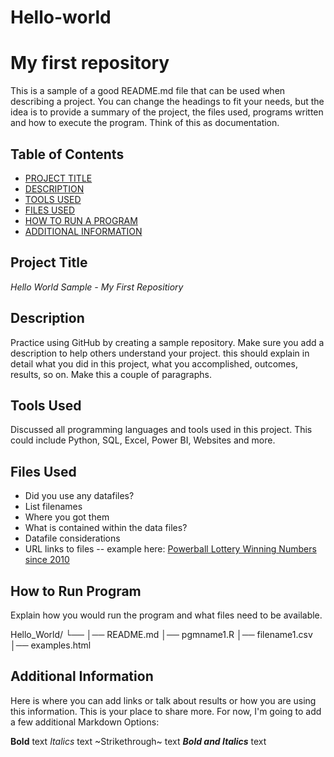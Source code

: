 # Hello-world

# My first repository
This is a sample of a good README.md file that can be used when describing a project. You can change the headings to fit your needs, but the idea is to provide a summary of the project, the files used, programs written and how to execute the program. Think of this as documentation.

## Table of Contents

- [PROJECT TITLE](#Project-Title)
- [DESCRIPTION](#Description)
- [TOOLS USED](#Tools-Used)
- [FILES USED](#Files-Used)
- [HOW TO RUN A PROGRAM](#How-to-run-program)
- [ADDITIONAL INFORMATION](#Additional-Information)

  

## Project Title

*Hello World Sample - My First Repositiory*



## Description

Practice using GitHub by creating a sample repository. Make sure you add a description to help others understand your project. this should explain in detail what you did in this project, what you accomplished, outcomes, results, so on. Make this a couple of paragraphs.



## Tools Used

Discussed all programming languages and tools used in this project. This could include Python, SQL, Excel, Power BI, Websites and more.



## Files Used

- Did you use any datafiles?
- List filenames
- Where you got them
- What is contained within the data files?
- Datafile considerations
- URL links to files -- example here: [Powerball Lottery Winning Numbers since 2010](#https://catalog.data.gov/dataset/lottery-powerball-winning-numbers-beginning-2010)



## How to Run Program

Explain how you would run the program and what files need to be available. 

Hello_World/
└── 
    │── README.md
    │── pgmname1.R
    │── filename1.csv
    │── examples.html



## Additional Information

Here is where you can add links or talk about results or how you are using this information. This is your place to share more. For now, I'm going to add a few additional Markdown Options:

**Bold** text
  *Italics* text
  ~Strikethrough~ text
  ***Bold and Italics*** text
   

